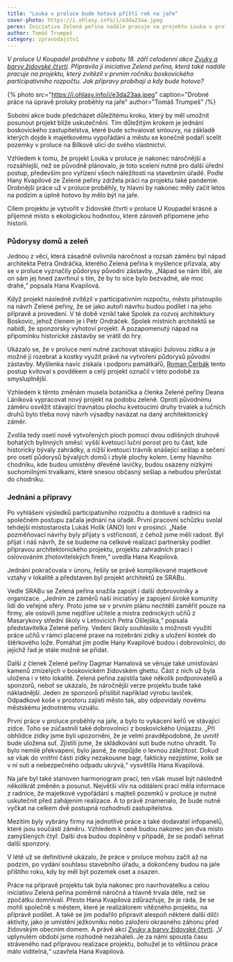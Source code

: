 ```yaml
---
title: "Louka v proluce bude hotová příští rok na jaře"
cover-photo: https://i.ohlasy.info/i/e3da23aa.jpeg
perex: Iniciativa Zelená peřina nadále pracuje na projektu Louka v proluce. Jak přípravy probíhají a kdy bude hotovo?
author: Tomáš Trumpeš
category: zpravodajství
---
```


*V proluce U Koupadel proběhne v sobotu 18. září celodenní akce [Zvuky a barvy židovské čtvrti](https://www.facebook.com/events/4208208779296992). Připravila ji iniciativa Zelená peřina, která také nadále pracuje na projektu, který zvítězil v prvním ročníku boskovického participativního rozpočtu. Jak přípravy probíhají a kdy bude hotovo?*

{% photo src="https://i.ohlasy.info/i/e3da23aa.jpeg" caption="Drobné práce na úpravě proluky proběhly na jaře" author="Tomáš Trumpeš" /%}

Sobotní akce bude předcházet důležitému kroku, který by měl umožnit posunout projekt blíže uskutečnění. Tím důležitým krokem je jednání boskovického zastupitelstva, které bude schvalovat smlouvy, na základě kterých dojde k majetkovému vypořádání a městu se konečně podaří scelit pozemky v proluce na Bílkově ulici do svého vlastnictví.

Vzhledem k tomu, že projekt Louka v proluce je nakonec náročnější a rozsáhlejší, než se původně plánovalo, je toto scelení nutné pro další úřední postup, především pro vyřízení všech náležitostí na stavebním úřadě. Podle Hany Kvapilové ze Zelené peřiny zdržela práci na projektu také pandemie. Drobnější práce už v proluce proběhly, ty hlavní by nakonec měly začít letos na podzim a úplně hotovo by mělo být na jaře.

Cílem projektu je vytvořit v židovské čtvrti v proluce U Koupadel krásné a příjemné místo s ekologickou hodnotou, které zároveň připomene jeho historii.

### Půdorysy domů a zeleň

Jednou z věcí, která zásadně ovlivnila náročnost a rozsah záměru byl nápad architekta Petra Ondráčka, kterého Zelená peřina k myšlence přizvala, aby se v proluce vyznačily půdorysy původní zástavby. „Nápad se nám líbil, ale on sám jej hned zavrhnul s tím, že by to sice bylo bezvadné, ale moc drahé,“ popsala Hana Kvapilová.

Když projekt následně zvítězil v participativním rozpočtu, město přistoupilo na návrh Zelené peřiny, že se jako autoři návrhu budou podílet i na jeho přípravě a provedení. V té době vznikl také Spolek za rozvoj architektury Boskovic, jehož členem je i Petr Ondráček. Spolek místních architektů se nabídl, že sponzorsky vyhotoví projekt. A pozapomenutý nápad na připomínku historické zástavby se vrátil do hry.

Ukázalo se, že v proluce není nutné zachovat stávající žulovou zídku a je možné ji rozebrat a kostky využít právě na vytvoření půdorysů původní zástavby. Myšlenka navíc získala i podporu památkářů, [Roman Čerbák](https://ohlasy.info/clanky/2018/06/rozhovor-cerbak.html) tento postup kvitoval s povděkem a celý projekt označil v této podobě za smysluplnější.

Vzhledem k těmto změnám musela botanička a členka Zelené peřiny Deana Láníková vypracovat nový projekt na podobu zeleně. Oproti původnímu záměru osvěžit stávající travnatou plochu kvetoucími druhy trvalek a lučních druhů bylo třeba nový návrh výsadby navázat na daný architektonický záměr.

Zvolila tedy osetí nově vytvořených ploch pomocí dvou odlišných druhově bohatých bylinných směsí: vyšší kvetoucí luční porost pro tu část, kde historicky bývaly zahrádky, a nižší kvetoucí trávník snášející sešlap a sečení pro osetí půdorysů bývalých domů i zbylé plochy kolem. Lemy hlavního chodníku, kde budou umístěny dřevěné lavičky, budou osázeny nízkými suchomilnými trvalkami, které snesou občasný sešlap a nebudou přerůstat do chodníku.

### Jednání a přípravy

Po vyhlášení výsledků participativního rozpočtu a domluvě s radnicí na společném postupu začala jednání na úřadě. První pracovní schůzku svolal tehdejší místostarosta Lukáš Holík (ANO) loni v prosinci. „Naše pozměňovací návrhy byly přijaty s vstřícností, z čehož jsme měli radost. Byl přijat i náš návrh, že se budeme na celkové realizaci partnersky podílet přípravou architektonického projektu, projektu zahradních prací i oslovováním zhotovitelských firem,“ uvedla Hana Kvapilová.

Jednání pokračovala v únoru, řešily se právě komplikované majetkové vztahy v lokalitě a představen byl projekt architektů ze SRABu.

Vedle SRABu se Zelená peřina snažila zapojit i další dobrovolníky a organizace. „Jedním ze záměrů naší iniciativy je zapojení široké komunity lidí do veřejné sféry. Proto jsme se v prvním plánu nechtěli zaměřit pouze na firmy, ale oslovili jsme nejdříve učitele a mistra zednických učňů z Masarykovy střední školy v Letovicích Petra Ošlejška,“ popsala představitelka Zelené peřiny. Vedení školy souhlasilo s možnosti využití práce učňů v rámci placené praxe na rozebrání zídky a uložení kostek do štěrkového lože. Pomáhat jim podle Hany Kvapilové budou i dobrovolníci, do jejichž řad je stále možné se přidat.

Další z členek Zelené peřiny Dagmar Hamalová se věnuje také umisťování kamenů zmizelých v boskovickém židovském ghettu. Část z nich už byla uložena i v této lokalitě. Zelená peřina zajistila také několik podporovatelů a sponzorů, neboť se ukázalo, že náročnější verze projektu bude také nákladnější. Jeden ze sponzorů přislíbil například výrobu laviček. Odpadkové koše v prostoru zajistí město tak, aby odpovídaly novému městskému jednotnému vizuálu.

První práce v proluce proběhly na jaře, a bylo to vykácení keřů ve stávající zídce. Toho se zúčastnili také dobrovolníci z boskovického Unijazzu. „Při obhlídce zídky jsme byli upozorněni, že je velmi pravděpodobné, že uvnitř bude uložena suť. Zjistili jsme, že skládkování suti bude nutno uhradit. To bylo nemilé překvapení, bylo jasné, že nepůjde o levnou záležitost. Dokud se však do vnitřní části zídky nezakousne bagr, fakticky nezjistíme, kolik se v ní suti a nebezpečného odpadu ukrývá,“ vysvětlila Hana Kvapilová.

Na jaře byl také stanoven harmonogram prací, ten však musel být následně několikrát změněn a posunut. Největší vliv na oddálení prací měla informace z radnice, že majetkové vypořádání s majiteli pozemků v proluce je nutné uskutečnit před zahájením realizace. A to právě znamenalo, že bude nutné vyčkat na celkem dvě postupná rozhodnutí zastupitelstva.

Mezitím byly vybrány firmy na jednotlivé práce a také dodavatel infopanelů, které jsou součástí záměru. Vzhledem k ceně budou nakonec jen dva místo zamýšlených čtyř. Další dva budou doplněny v případě, že se podaří sehnat další sponzory. 

V létě už se definitivně ukázalo, že práce v proluce mohou začít až na podzim, po vydání souhlasu stavebního úřadu, a dokončeny budou na jaře příštího roku, kdy by měl být pozemek oset a osazen.

Práce na přípravě projektu tak byla nakonec pro navrhovatelku a celou iniciativu Zelená peřina poměrně náročná a hlavně trvala déle, než se zpočátku domnívali. Přesto Hana Kvapilová zdůrazňuje, že je ráda, že se mohli společně s městem, které je realizátorem vítězného projektu, na přípravě podílet. A také se jim podařilo připravit alespoň některé další dílčí aktivity, jako je umístění ježkovníku nebo založení okrasného záhonu před židovským obecním domem. A právě akci [Zvuky a barvy židovské čtvrti](https://www.facebook.com/events/4208208779296992). „V uplynulém období jsme rozhodně nezaháleli. Je za námi spousta času stráveného nad přípravou realizace projektu, bohužel je to většinou práce málo viditelná,“ uzavřela Hana Kvapilová.
